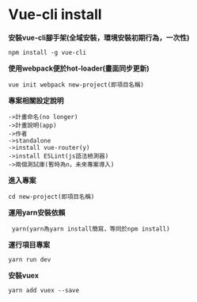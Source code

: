 # Vue-cli install

**安裝vue-cli腳手架(全域安裝，環境安裝初期行為，一次性)**
```
npm install -g vue-cli
```
**使用webpack便於hot-loader(畫面同步更新)**
```
vue init webpack new-project(即項目名稱)
```
**專案相關設定說明**
```
->計畫命名(no longer)
->計畫說明(app)
->作者
->standalone
->install vue-router(y)
->install ESLint(js語法檢測器)
->兩個測試庫(暫時為n，未來專案導入)
```

**進入專案**
```
cd new-project(即項目名稱)
```
**運用yarn安裝依賴**
```
 yarn(yarn為yarn install簡寫，等同於npm install)
```
**運行項目專案**
```
yarn run dev
```
**安裝vuex**
```
yarn add vuex --save
```